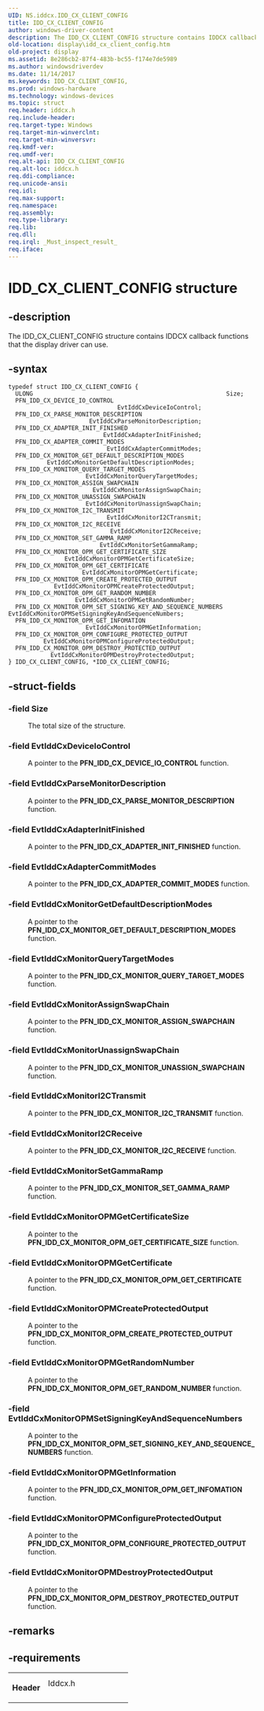 ```yaml
---
UID: NS.iddcx.IDD_CX_CLIENT_CONFIG
title: IDD_CX_CLIENT_CONFIG
author: windows-driver-content
description: The IDD_CX_CLIENT_CONFIG structure contains IDDCX callback functions that the display driver can use.
old-location: display\idd_cx_client_config.htm
old-project: display
ms.assetid: 8e286cb2-87f4-483b-bc55-f174e7de5989
ms.author: windowsdriverdev
ms.date: 11/14/2017
ms.keywords: IDD_CX_CLIENT_CONFIG,
ms.prod: windows-hardware
ms.technology: windows-devices
ms.topic: struct
req.header: iddcx.h
req.include-header: 
req.target-type: Windows
req.target-min-winverclnt: 
req.target-min-winversvr: 
req.kmdf-ver: 
req.umdf-ver: 
req.alt-api: IDD_CX_CLIENT_CONFIG
req.alt-loc: iddcx.h
req.ddi-compliance: 
req.unicode-ansi: 
req.idl: 
req.max-support: 
req.namespace: 
req.assembly: 
req.type-library: 
req.lib: 
req.dll: 
req.irql: _Must_inspect_result_
req.iface: 
---
```


# IDD_CX_CLIENT_CONFIG structure



## -description
<p>The IDD_CX_CLIENT_CONFIG structure contains IDDCX callback functions that the display driver can use.</p>


## -syntax

````
typedef struct IDD_CX_CLIENT_CONFIG {
  ULONG                                                       Size;
  PFN_IDD_CX_DEVICE_IO_CONTROL                                EvtIddCxDeviceIoControl;
  PFN_IDD_CX_PARSE_MONITOR_DESCRIPTION                        EvtIddCxParseMonitorDescription;
  PFN_IDD_CX_ADAPTER_INIT_FINISHED                            EvtIddCxAdapterInitFinished;
  PFN_IDD_CX_ADAPTER_COMMIT_MODES                             EvtIddCxAdapterCommitModes;
  PFN_IDD_CX_MONITOR_GET_DEFAULT_DESCRIPTION_MODES            EvtIddCxMonitorGetDefaultDescriptionModes;
  PFN_IDD_CX_MONITOR_QUERY_TARGET_MODES                       EvtIddCxMonitorQueryTargetModes;
  PFN_IDD_CX_MONITOR_ASSIGN_SWAPCHAIN                         EvtIddCxMonitorAssignSwapChain;
  PFN_IDD_CX_MONITOR_UNASSIGN_SWAPCHAIN                       EvtIddCxMonitorUnassignSwapChain;
  PFN_IDD_CX_MONITOR_I2C_TRANSMIT                             EvtIddCxMonitorI2CTransmit;
  PFN_IDD_CX_MONITOR_I2C_RECEIVE                              EvtIddCxMonitorI2CReceive;
  PFN_IDD_CX_MONITOR_SET_GAMMA_RAMP                           EvtIddCxMonitorSetGammaRamp;
  PFN_IDD_CX_MONITOR_OPM_GET_CERTIFICATE_SIZE                 EvtIddCxMonitorOPMGetCertificateSize;
  PFN_IDD_CX_MONITOR_OPM_GET_CERTIFICATE                      EvtIddCxMonitorOPMGetCertificate;
  PFN_IDD_CX_MONITOR_OPM_CREATE_PROTECTED_OUTPUT              EvtIddCxMonitorOPMCreateProtectedOutput;
  PFN_IDD_CX_MONITOR_OPM_GET_RANDOM_NUMBER                    EvtIddCxMonitorOPMGetRandomNumber;
  PFN_IDD_CX_MONITOR_OPM_SET_SIGNING_KEY_AND_SEQUENCE_NUMBERS EvtIddCxMonitorOPMSetSigningKeyAndSequenceNumbers;
  PFN_IDD_CX_MONITOR_OPM_GET_INFOMATION                       EvtIddCxMonitorOPMGetInformation;
  PFN_IDD_CX_MONITOR_OPM_CONFIGURE_PROTECTED_OUTPUT           EvtIddCxMonitorOPMConfigureProtectedOutput;
  PFN_IDD_CX_MONITOR_OPM_DESTROY_PROTECTED_OUTPUT             EvtIddCxMonitorOPMDestroyProtectedOutput;
} IDD_CX_CLIENT_CONFIG, *IDD_CX_CLIENT_CONFIG;
````


## -struct-fields
<dl>

### -field Size

<dd>
<p>
                     The total size of the structure.</p>
</dd>

### -field EvtIddCxDeviceIoControl

<dd>
<p>
                     A pointer to the  <b>PFN_IDD_CX_DEVICE_IO_CONTROL</b> function.</p>
</dd>

### -field EvtIddCxParseMonitorDescription

<dd>
<p>
                     A pointer to the  <b>PFN_IDD_CX_PARSE_MONITOR_DESCRIPTION</b> function.</p>
</dd>

### -field EvtIddCxAdapterInitFinished

<dd>
<p>
                     A pointer to the  <b>PFN_IDD_CX_ADAPTER_INIT_FINISHED</b> function.</p>
</dd>

### -field EvtIddCxAdapterCommitModes

<dd>
<p>
                     A pointer to the  <b>PFN_IDD_CX_ADAPTER_COMMIT_MODES</b> function.</p>
</dd>

### -field EvtIddCxMonitorGetDefaultDescriptionModes

<dd>
<p>
                     A pointer to the  <b>PFN_IDD_CX_MONITOR_GET_DEFAULT_DESCRIPTION_MODES</b> function.</p>
</dd>

### -field EvtIddCxMonitorQueryTargetModes

<dd>
<p>
                     A pointer to the  <b>PFN_IDD_CX_MONITOR_QUERY_TARGET_MODES</b> function.</p>
</dd>

### -field EvtIddCxMonitorAssignSwapChain

<dd>
<p>
                     A pointer to the  <b>PFN_IDD_CX_MONITOR_ASSIGN_SWAPCHAIN</b> function.</p>
</dd>

### -field EvtIddCxMonitorUnassignSwapChain

<dd>
<p>
                     A pointer to the  <b>PFN_IDD_CX_MONITOR_UNASSIGN_SWAPCHAIN</b> function.</p>
</dd>

### -field EvtIddCxMonitorI2CTransmit

<dd>
<p>
                     A pointer to the  <b>PFN_IDD_CX_MONITOR_I2C_TRANSMIT</b> function.</p>
</dd>

### -field EvtIddCxMonitorI2CReceive

<dd>
<p>
                     A pointer to the  <b>PFN_IDD_CX_MONITOR_I2C_RECEIVE</b> function.</p>
</dd>

### -field EvtIddCxMonitorSetGammaRamp

<dd>
<p>
                     A pointer to the  <b>PFN_IDD_CX_MONITOR_SET_GAMMA_RAMP</b> function.</p>
</dd>

### -field EvtIddCxMonitorOPMGetCertificateSize

<dd>
<p>
                     A pointer to the  <b>PFN_IDD_CX_MONITOR_OPM_GET_CERTIFICATE_SIZE</b> function.</p>
</dd>

### -field EvtIddCxMonitorOPMGetCertificate

<dd>
<p>
                     A pointer to the  <b>PFN_IDD_CX_MONITOR_OPM_GET_CERTIFICATE</b> function.</p>
</dd>

### -field EvtIddCxMonitorOPMCreateProtectedOutput

<dd>
<p>
                     A pointer to the  <b>PFN_IDD_CX_MONITOR_OPM_CREATE_PROTECTED_OUTPUT</b> function.</p>
</dd>

### -field EvtIddCxMonitorOPMGetRandomNumber

<dd>
<p>
                     A pointer to the  <b>PFN_IDD_CX_MONITOR_OPM_GET_RANDOM_NUMBER</b> function.</p>
</dd>

### -field EvtIddCxMonitorOPMSetSigningKeyAndSequenceNumbers

<dd>
<p>
                     A pointer to the  <b>PFN_IDD_CX_MONITOR_OPM_SET_SIGNING_KEY_AND_SEQUENCE_NUMBERS</b> function.</p>
</dd>

### -field EvtIddCxMonitorOPMGetInformation

<dd>
<p>
                     A pointer to the  <b>PFN_IDD_CX_MONITOR_OPM_GET_INFOMATION</b> function.</p>
</dd>

### -field EvtIddCxMonitorOPMConfigureProtectedOutput

<dd>
<p>
                     A pointer to the  <b>PFN_IDD_CX_MONITOR_OPM_CONFIGURE_PROTECTED_OUTPUT</b> function.</p>
</dd>

### -field EvtIddCxMonitorOPMDestroyProtectedOutput

<dd>
<p>
                     A pointer to the  <b>PFN_IDD_CX_MONITOR_OPM_DESTROY_PROTECTED_OUTPUT</b> function.</p>
</dd>
</dl>

## -remarks


## -requirements
<table>
<tr>
<th width="30%">
<p>Header</p>
</th>
<td width="70%">
<dl>
<dt>Iddcx.h</dt>
</dl>
</td>
</tr>
</table>